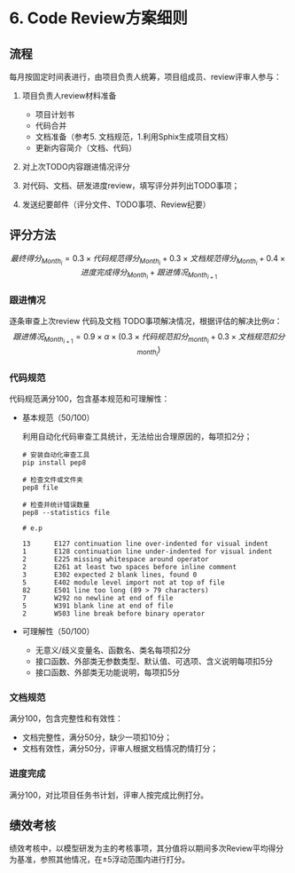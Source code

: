 # 6. Code Review方案细则

## 流程

每月按固定时间表进行，由项目负责人统筹，项目组成员、review评审人参与：

1. 项目负责人review材料准备

   - 项目计划书
   - 代码合并
   - 文档准备（参考5. 文档规范，1.利用Sphix生成项目文档）
   - 更新内容简介（文档、代码）
2. 对上次TODO内容跟进情况评分
3. 对代码、文档、研发进度review，填写评分并列出TODO事项；
4. 发送纪要邮件（评分文件、TODO事项、Review纪要）


## 评分方法

$$
最终得分_{Month_i} = 0.3 \times 代码规范得分_{Month_i} + 0.3 \times 文档规范得分_{Month_i} + 0.4 \times 进度完成得分_{Month_{i}} + 跟进情况_{Month_{i+1}}
$$

### 跟进情况

逐条审查上次review 代码及文档 TODO事项解决情况，根据评估的解决比例$\alpha$：
$$
跟进情况_{Month_{i+1}} = 0.9 \times \alpha \times (0.3 \times 代码规范扣分_{month_i} + 0.3 \times 文档规范扣分_{month_i})
$$

### 代码规范

代码规范满分100，包含基本规范和可理解性：

- 基本规范（50/100）

  利用自动化代码审查工具统计，无法给出合理原因的，每项扣2分；

  ```shell
  # 安装自动化审查工具
  pip install pep8
  
  # 检查文件或文件夹
  pep8 file
  
  # 检查并统计错误数量
  pep8 --statistics file
  
  # e.p
  
  13      E127 continuation line over-indented for visual indent
  1       E128 continuation line under-indented for visual indent
  2       E225 missing whitespace around operator
  2       E261 at least two spaces before inline comment
  3       E302 expected 2 blank lines, found 0
  5       E402 module level import not at top of file
  82      E501 line too long (89 > 79 characters)
  7       W292 no newline at end of file
  5       W391 blank line at end of file
  2       W503 line break before binary operator
  ```

- 可理解性（50/100）

  - 无意义/歧义变量名、函数名、类名每项扣2分
  - 接口函数、外部类无参数类型、默认值、可选项、含义说明每项扣5分
  - 接口函数、外部类无功能说明，每项扣5分

### 文档规范

满分100，包含完整性和有效性：

- 文档完整性，满分50分，缺少一项扣10分；
- 文档有效性，满分50分，评审人根据文档情况酌情打分；

### 进度完成

满分100，对比项目任务书计划，评审人按完成比例打分。

## 绩效考核

绩效考核中，以模型研发为主的考核事项，其分值将以期间多次Review平均得分为基准，参照其他情况，在$\pm 5$浮动范围内进行打分。